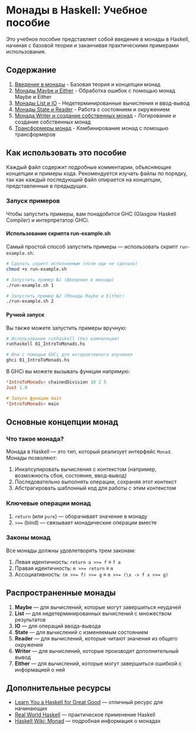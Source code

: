 # Монады в Haskell: Учебное пособие

Это учебное пособие представляет собой введение в монады в Haskell, начиная с базовой теории и заканчивая практическими примерами использования.

## Содержание

1. [Введение в монады](01_IntroToMonads.hs) - Базовая теория и концепции монад
2. [Монады Maybe и Either](02_MaybeAndEitherMonads.hs) - Обработка ошибок с помощью монад Maybe и Either
3. [Монады List и IO](03_ListAndIOMonads.hs) - Недетерминированные вычисления и ввод-вывод
4. [Монады State и Reader](04_StateAndReaderMonads.hs) - Работа с состоянием и окружением
5. [Монада Writer и создание собственных монад](05_WriterAndCustomMonads.hs) - Логирование и создание собственных монад
6. [Трансформеры монад](06_MonadTransformers.hs) - Комбинирование монад с помощью трансформеров

## Как использовать это пособие

Каждый файл содержит подробные комментарии, объясняющие концепции и примеры кода. Рекомендуется изучать файлы по порядку, так как каждый последующий файл опирается на концепции, представленные в предыдущих.

### Запуск примеров

Чтобы запустить примеры, вам понадобится GHC (Glasgow Haskell Compiler) и интерпретатор GHCi.

#### Использование скрипта run-example.sh

Самый простой способ запустить примеры — использовать скрипт `run-example.sh`:

```bash
# Сделать скрипт исполняемым (если еще не сделано)
chmod +x run-example.sh

# Запустить пример №1 (Введение в монады)
./run-example.sh 1

# Запустить пример №2 (Монады Maybe и Either)
./run-example.sh 2
```

#### Ручной запуск

Вы также можете запустить примеры вручную:

```bash
# Использование runhaskell (без компиляции)
runhaskell 01_IntroToMonads.hs

# Или с помощью GHCi для интерактивного изучения
ghci 01_IntroToMonads.hs
```

В GHCi вы можете вызывать функции напрямую:

```haskell
*IntroToMonads> chainedDivision 10 2 5
Just 1.0

# Запуск функции main
*IntroToMonads> main
```

## Основные концепции монад

### Что такое монада?

Монада в Haskell — это тип, который реализует интерфейс `Monad`. Монады позволяют:

1. Инкапсулировать вычисления с контекстом (например, возможность сбоя, состояние, ввод-вывод)
2. Последовательно выполнять операции, сохраняя этот контекст
3. Абстрагировать шаблонный код для работы с этим контекстом

### Ключевые операции монад

1. `return` (или `pure`) — оборачивает значение в монаду
2. `>>=` (bind) — связывает монадические операции вместе

### Законы монад

Все монады должны удовлетворять трем законам:

1. Левая идентичность: `return a >>= f` ≡ `f a`
2. Правая идентичность: `m >>= return` ≡ `m`
3. Ассоциативность: `(m >>= f) >>= g` ≡ `m >>= (\x -> f x >>= g)`

## Распространенные монады

1. **Maybe** — для вычислений, которые могут завершиться неудачей
2. **List** — для недетерминированных вычислений с множеством результатов
3. **IO** — для операций ввода-вывода
4. **State** — для вычислений с изменяемым состоянием
5. **Reader** — для вычислений, которые читают значения из общего окружения
6. **Writer** — для вычислений, которые производят дополнительный вывод
7. **Either** — для вычислений, которые могут завершиться ошибкой с информацией о ней

## Дополнительные ресурсы

- [Learn You a Haskell for Great Good](http://learnyouahaskell.com/) — отличный ресурс для начинающих
- [Real World Haskell](http://book.realworldhaskell.org/) — практическое применение Haskell
- [Haskell Wiki: Monad](https://wiki.haskell.org/Monad) — подробная информация о монадах
